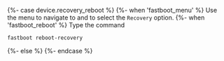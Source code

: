 {%- case device.recovery_reboot %}
{%- when 'fastboot_menu' %}
Use the menu to navigate to and to select the `Recovery` option.
{%- when 'fastboot_reboot' %}
Type the command
```
fastboot reboot-recovery
```
{%- else %}
{%- endcase %}